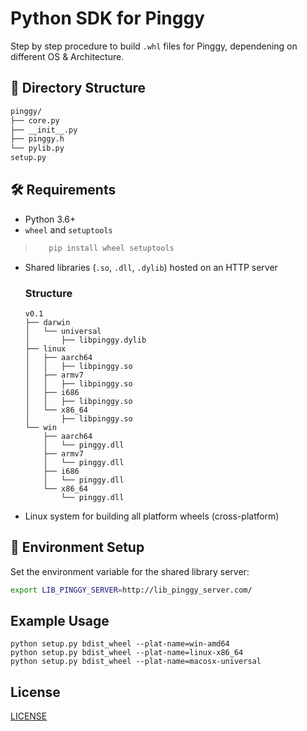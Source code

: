 # Python SDK for Pinggy

Step by step procedure to build `.whl` files for Pinggy, dependening on different OS & Architecture.

## 📁 Directory Structure
```bash
pinggy/
├── core.py
├── __init__.py
├── pinggy.h
└── pylib.py
setup.py 
```

## 🛠️ Requirements

- Python 3.6+
- `wheel` and `setuptools`
> ```bash
>    pip install wheel setuptools     
> ```
- Shared libraries (`.so`, `.dll`, `.dylib`) hosted on an HTTP server
    ### Structure
    ```
    v0.1
    ├── darwin
    │   └── universal
    │       ├── libpinggy.dylib
    ├── linux
    │   ├── aarch64
    │   │   ├── libpinggy.so
    │   ├── armv7
    │   │   ├── libpinggy.so
    │   ├── i686
    │   │   ├── libpinggy.so
    │   └── x86_64
    │       ├── libpinggy.so
    └── win
        ├── aarch64
        │   └── pinggy.dll
        ├── armv7
        │   └── pinggy.dll
        ├── i686
        │   └── pinggy.dll
        └── x86_64
            └── pinggy.dll
    ```
- Linux system for building all platform wheels (cross-platform)


## 🔧 Environment Setup

Set the environment variable for the shared library server:

```bash
export LIB_PINGGY_SERVER=http://lib_pinggy_server.com/
```

## Example Usage
```
python setup.py bdist_wheel --plat-name=win-amd64
python setup.py bdist_wheel --plat-name=linux-x86_64
python setup.py bdist_wheel --plat-name=macosx-universal
```

## License

[LICENSE](./LICENSE)